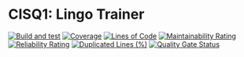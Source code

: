 # CISQ1: Lingo Trainer
[![Build and test](https://github.com/MarlonScholten/cisq1-lingo/actions/workflows/main.yml/badge.svg?branch=master)](https://github.com/MarlonScholten/cisq1-lingo/actions/workflows/main.yml)
[![Coverage](https://sonarcloud.io/api/project_badges/measure?project=MarlonScholten_cisq1-lingo&metric=coverage)](https://sonarcloud.io/dashboard?id=MarlonScholten_cisq1-lingo)
[![Lines of Code](https://sonarcloud.io/api/project_badges/measure?project=MarlonScholten_cisq1-lingo&metric=ncloc)](https://sonarcloud.io/dashboard?id=MarlonScholten_cisq1-lingo)
[![Maintainability Rating](https://sonarcloud.io/api/project_badges/measure?project=MarlonScholten_cisq1-lingo&metric=sqale_rating)](https://sonarcloud.io/dashboard?id=MarlonScholten_cisq1-lingo)
[![Reliability Rating](https://sonarcloud.io/api/project_badges/measure?project=MarlonScholten_cisq1-lingo&metric=reliability_rating)](https://sonarcloud.io/dashboard?id=MarlonScholten_cisq1-lingo)
[![Duplicated Lines (%)](https://sonarcloud.io/api/project_badges/measure?project=MarlonScholten_cisq1-lingo&metric=duplicated_lines_density)](https://sonarcloud.io/dashboard?id=MarlonScholten_cisq1-lingo)
[![Quality Gate Status](https://sonarcloud.io/api/project_badges/measure?project=MarlonScholten_cisq1-lingo&metric=alert_status)](https://sonarcloud.io/dashboard?id=MarlonScholten_cisq1-lingo)
